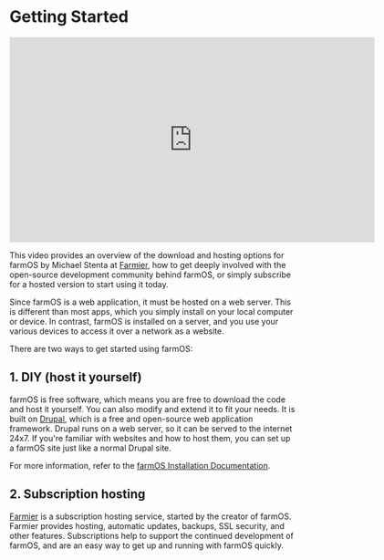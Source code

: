 # Getting Started

<iframe width="640" height="360" src="https://www.youtube.com/embed/vT3y-4dwVAc?rel=0" frameborder="0" allowfullscreen></iframe>

This video provides an overview of the download and hosting options for farmOS
by Michael Stenta at [Farmier], how to get deeply involved with the open-source
development community behind farmOS, or simply subscribe for a hosted version
to start using it today.

Since farmOS is a web application, it must be hosted on a web server. This is
different than most apps, which you simply install on your local computer or
device. In contrast, farmOS is installed on a server, and you use your various
devices to access it over a network as a website.

There are two ways to get started using farmOS:

## 1. DIY (host it yourself)

farmOS is free software, which means you are free to download the code and host
it yourself. You can also modify and extend it to fit your needs. It is built on
[Drupal], which is a free and open-source web application framework. Drupal runs
on a web server, so it can be served to the internet 24x7. If you're familiar
with websites and how to host them, you can set up a farmOS site just like a
normal Drupal site.

For more information, refer to the [farmOS Installation Documentation].

## 2. Subscription hosting

[Farmier] is a subscription hosting service, started by the creator of farmOS.
Farmier provides hosting, automatic updates, backups, SSL security, and other
features. Subscriptions help to support the continued development of farmOS,
and are an easy way to get up and running with farmOS quickly.

[Drupal]: http://drupal.org
[farmOS Installation Documentation]: /hosting/installing
[Farmier]: https://farmier.com

